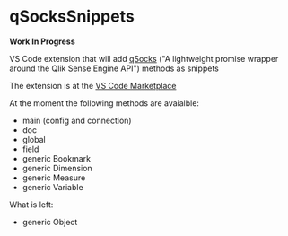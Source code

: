 # qSocksSnippets

**Work In Progress**

VS Code extension that will add [qSocks](https://github.com/mindspank/qsocks) ("A lightweight promise wrapper around the Qlik Sense Engine API") methods as snippets

The extension is at the [VS Code Marketplace](https://marketplace.visualstudio.com/items?itemName=stefanstoichev.qsockssnippet) 

At the moment the following methods are avaialble:

 * main (config and connection)
 * doc
 * global
 * field
 * generic Bookmark
 * generic Dimension
 * generic Measure
 * generic Variable  

What is left:
 * generic Object
